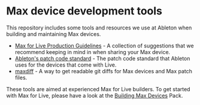 # Max device development tools

This repository includes some tools and resources we use at Ableton when building and maintaining Max devices.

* [Max for Live Production Guidelines](m4l-production-guidelines/m4l-production-guidelines.md) - A collection of suggestions that we recommend keeping in mind in when sharing your Max device.
* [Ableton's patch code standard](patch-code-standard/patch-code-standard.md) - The patch code standard that Ableton uses for the devices that come with Live.
* [maxdiff](maxdiff/README.md) - A way to get readable git diffs for Max devices and Max patch files.

These tools are aimed at experienced Max for Live builders. To get started with Max for Live, please have a look at the [Building Max Devices](https://www.ableton.com/en/packs/building-max-devices/) Pack.
